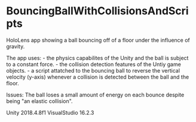 # BouncingBallWithCollisionsAndScripts
 HoloLens app showing a ball bouncing off of a floor under the influence of gravity.
 
 The app uses:
          - the physics capabilites of the Unity and the ball is subject to a constant force.
          - the collision detection features of the Untiy game objects.
          - a script attatched to the bouncing ball to reverse the vertical velocity (y-axis) 
              whenever a collision is detected between the ball and the floor.
              
 Issues: The ball loses a small amount of energy on each bounce despite being "an elastic collision".
 
 Unity 2018.4.8f1
 VisualStudio 16.2.3
 
